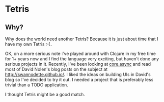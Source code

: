 Tetris
======

Why?
----

Why does the world need another Tetris?
Because it is just about time that I have my own Tetris :-).

OK, on a more serious note I've played around with Clojure in my free time for 1+ years now and I find the language very exciting, but haven't done any serious projects in it.
Recently, I've been looking at [core.async](https://github.com/clojure/core.async) and read most of David Nolen's blog posts on the subject at http://swannodette.github.io/.
I liked the ideas on building UIs in David's blog so I've decided to try it out. I needed a project that is preferably less trivial than a TODO application. 

I thought Tetris might be a good match.
